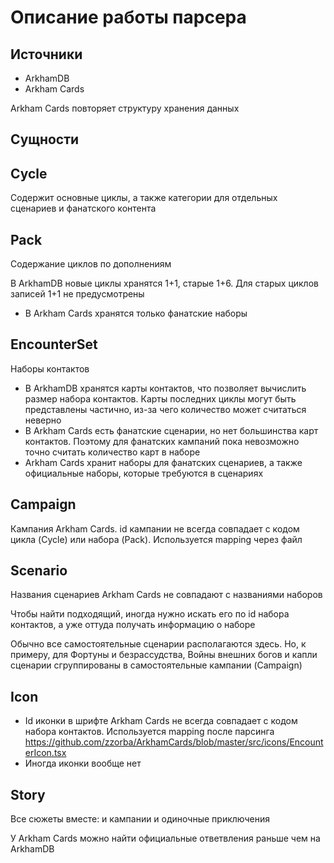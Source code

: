 # Описание работы парсера

## Источники

- ArkhamDB
- Arkham Cards

Arkham Cards повторяет структуру хранения данных

## Сущности

## Cycle

Содержит основные циклы, а также категории для отдельных сценариев и фанатского контента

## Pack

Содержание циклов по дополнениям

В ArkhamDB новые циклы хранятся 1+1, старые 1+6. Для старых циклов записей 1+1 не предусмотрены

- В Arkham Cards хранятся только фанатские наборы

## EncounterSet

Наборы контактов

- В ArkhamDB хранятся карты контактов, что позволяет вычислить размер набора контактов. 
Карты последних циклы могут быть представлены частично, из-за чего количество может считаться неверно
- В Arkham Cards есть фанатские сценарии, но нет большинства карт контактов. Поэтому для фанатских кампаний пока невозможно точно считать количество карт в наборе 
- Arkham Cards хранит наборы для фанатских сценариев, а также официальные наборы, которые требуются в сценариях

## Campaign

Кампания Arkham Cards. id кампании не всегда совпадает с кодом цикла (Cycle) или набора (Pack). Используется mapping через файл

## Scenario

Названия сценариев Arkham Cards не совпадают с названиями наборов

Чтобы найти подходящий, иногда нужно искать его по id набора контактов, а уже оттуда получать информацию о наборе

Обычно все самостоятельные сценарии располагаются здесь. Но, к примеру, для Фортуны и безрассудства, Войны внешних богов и капли сценарии сгруппированы в самостоятельные кампании (Campaign)

## Icon

- Id иконки в шрифте Arkham Cards не всегда совпадает с кодом набора контактов. Используется mapping после парсинга https://github.com/zzorba/ArkhamCards/blob/master/src/icons/EncounterIcon.tsx
- Иногда иконки вообще нет

## Story

Все сюжеты вместе: и кампании и одиночные приключения

У Arkham Cards можно найти официальные ответвления раньше чем на ArkhamDB